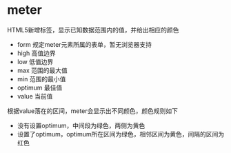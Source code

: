 # meter

HTML5新增标签，显示已知数据范围内的值，并给出相应的颜色

- form 规定meter元素所属的表单，暂无浏览器支持
- high 高值边界
- low 低值边界
- max 范围的最大值
- min 范围的最小值
- optimum 最佳值
- value 当前值

根据value落在的区间，meter会显示出不同颜色，颜色规则如下
- 没有设置optimum，中间段为绿色，两侧为黄色
- 设置了optimum，optimum所在区间为绿色，相邻区间为黄色，间隔的区间为红色
